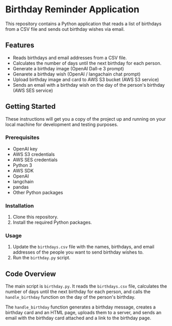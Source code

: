 # Birthday Reminder Application

This repository contains a Python application that reads a list of birthdays from a CSV file and sends out birthday wishes via email.

## Features

- Reads birthdays and email addresses from a CSV file.
- Calculates the number of days until the next birthday for each person.
- Generate a birthday image (OpenAI Dall-e 3 prompt)
- Genarete a birthday wish (OpenAI / langachain chat prompt)
- Upload birthday image and card to AWS S3 bucket (AWS S3 service)
- Sends an email with a birthday wish on the day of the person's birthday (AWS SES service)

## Getting Started

These instructions will get you a copy of the project up and running on your local machine for development and testing purposes.

### Prerequisites

- OpenAI key
- AWS S3 credentials
- AWS SES credentials
- Python 3
- AWS SDK 
- OpenAI
- langchain
- pandas
- Other Python packages

### Installation

1. Clone this repository.
2. Install the required Python packages.

### Usage

1. Update the `birthdays.csv` file with the names, birthdays, and email addresses of the people you want to send birthday wishes to.
2. Run the `birthday.py` script.

## Code Overview

The main script is `birthday.py`. It reads the `birthdays.csv` file, calculates the number of days until the next birthday for each person, and calls the `handle_birthday` function on the day of the person's birthday.

The `handle_birthday` function generates a birthday message, creates a birthday card and an HTML page, uploads them to a server, and sends an email with the birthday card attached and a link to the birthday page.